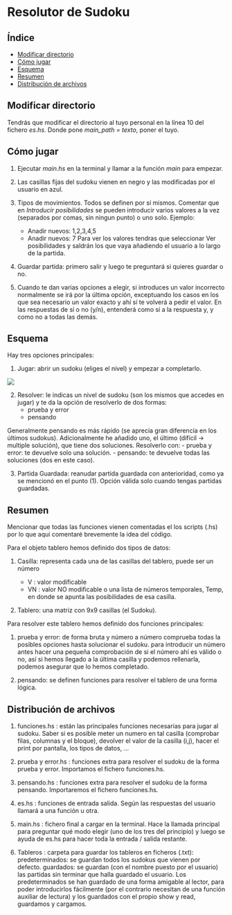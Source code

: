 # Resolutor de Sudoku


## Índice

- [Modificar directorio](#id0)
- [Cómo jugar](#id1)
- [Esquema](#id2)
- [Resumen](#id3)
- [Distribución de archivos](#id4)


## Modificar directorio <a name=id0></a>

Tendrás que modificar el directorio al tuyo personal en la lı́nea 10 del fichero *es.hs*. Donde pone *main_path = texto*,  poner el tuyo.


## Cómo jugar <a name=id1></a>

 1. Ejecutar *main.hs* en la terminal y llamar a la función *main* para empezar.
 
 2. Las casillas fijas del sudoku vienen en negro y las modificadas por el usuario en azul.
 
 3. Tipos de movimientos. Todos se definen por sı́ mismos. Comentar que en *Introducir posibilidades* se pueden
introducir varios valores a la vez (separados por comas, sin ningun punto) o uno solo. Ejemplo:
       - Anadir nuevos: 1,2,3,4,5
       - Anadir nuevos: 7
Para ver los valores tendras que seleccionar Ver posibilidades y saldrán los que vaya añadiendo el usuario a lo
largo de la partida.
 
 4. Guardar partida: primero salir y luego te preguntará si quieres guardar o no.
 
 5. Cuando te dan varias opciones a elegir, si introduces un valor incorrecto normalmente se irá por la última
opción, exceptuando los casos en los que sea necesario un valor exacto y ahı́ sı́ te volverá a pedir el valor. En
las respuestas de sı́ o no (y/n), entenderá como sı́ a la respuesta y, y como no a todas las demás.


## Esquema <a name=id2></a>

Hay tres opciones principales:

 1. Jugar: abrir un sudoku (eliges el nivel) y empezar a completarlo.
 
 <image src="/images/tablero.png">
 
 2. Resolver: le indicas un nivel de sudoku (son los mismos que accedes en jugar) y te da la opción de resolverlo
de dos formas:
     - prueba y error
     - pensando
     
Generalmente pensando es más rápido (se aprecia gran diferencia en los últimos sudokus). Adicionalmente he
añadido uno, el último (difı́cil → multiple solución), que tiene dos soluciones. Resolverlo con:
     - prueba y error: te devuelve solo una solución.
     - pensando: te devuelve todas las soluciones (dos en este caso).
     
 3. Partida Guardada: reanudar partida guardada con anterioridad, como ya se mencionó en el punto (1). Opción
válida solo cuando tengas partidas guardadas.


## Resumen <a name=id3></a>

Mencionar que todas las funciones vienen comentadas el los scripts (.hs) por lo que aquı́ comentaré brevemente
la idea del código.

Para el objeto tablero hemos definido dos tipos de datos:
 
 1. Casilla: representa cada una de las casillas del tablero, puede ser un número
     - V : valor modificable
     - VN : valor NO modificable
o una lista de números temporales, Temp, en donde se apunta las posibilidades de esa casilla.
 
 2. Tablero: una matriz con 9x9 casillas (el Sudoku).
 
Para resolver este tablero hemos definido dos funciones principales:
 
 1. prueba y error: de forma bruta y número a número comprueba todas la posibles opciones hasta solucionar el
sudoku. para introducir un número antes hacer una pequeña comprobación de si el número ahı́ es válido o no,
ası́ si hemos llegado a la última casilla y podemos rellenarla, podemos asegurar que lo hemos completado.
 
 2. pensando: se definen funciones para resolver el tablero de una forma lógica.



## Distribución de archivos <a name=id4></a>

 1. funciones.hs : están las principales funciones necesarias para jugar al sudoku. Saber si es posible meter un
numero en tal casilla (comprobar filas, columnas y el bloque), devolver el valor de la casilla (i,j), hacer el print
por pantalla, los tipos de datos, ...
 
 2. prueba y error.hs : funciones extra para resolver el sudoku de la forma prueba y error. Importamos el fichero
funciones.hs.
 
 3. pensando.hs : funciones extra para resolver el sudoku de la forma pensando. Importaremos el fichero funciones.hs.
 
 4. es.hs : funciones de entrada salida. Según las respuestas del usuario llamará a una función u otra.
 
 5. main.hs : fichero final a cargar en la terminal. Hace la llamada principal para preguntar qué modo elegir (uno
de los tres del principio) y luego se ayuda de es.hs para hacer toda la entrada / salida restante.
 
 6. Tableros : carpeta para guardar los tableros en ficheros (.txt):
predeterminados: se guardan todos los sudokus que vienen por defecto.
guardados: se guardan (con el nombre puesto por el usuario) las partidas sin terminar que halla guardado
el usuario.
Los predeterminados se han guardado de una forma amigable al lector, para poder introducirlos fácilmente
(por el contrario necesitan de una función auxiliar de lectura) y los guardados con el propio show y read,
guardamos y cargamos.
